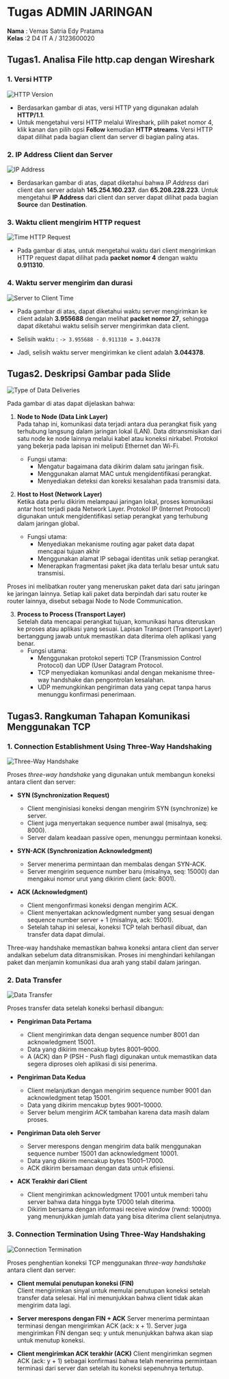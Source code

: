  # Tugas ADMIN JARINGAN

**Nama** : Vemas Satria Edy Pratama<br/>
**Kelas** :2 D4 IT A / 3123600020 

## Tugas1. Analisa File http.cap dengan Wireshark

### 1. Versi HTTP
![HTTP Version](./img/HTTP-ver.png)

- Berdasarkan gambar di atas, versi HTTP yang digunakan adalah **HTTP/1.1**.
- Untuk mengetahui versi HTTP melalui Wireshark, pilih paket nomor 4, klik kanan dan pilih opsi **Follow** kemudian **HTTP streams**. Versi HTTP dapat dilihat pada bagian client dan server di bagian paling atas.

### 2. IP Address Client dan Server
![IP Address](./img/IP-Address.png)
- Berdasarkan gambar di atas, dapat diketahui bahwa *IP Address* dari client dan server adalah **145.254.160.237.** dan **65.208.228.223**. Untuk mengetahui **IP Address** dari client dan server dapat dilihat pada bagian **Source** dan **Destination**.

### 3. Waktu client mengirim HTTP request
![Time HTTP Request](./img/Time-Request.png)
- Pada gambar di atas, untuk mengetahui waktu dari client mengirimkan HTTP request dapat dilihat pada **packet nomor 4** dengan waktu **0.911310**.

### 4. Waktu server mengirim dan durasi
![Server to Client Time](./img/Server-to-Client.png)
- Pada gambar di atas, dapat diketahui waktu server mengirimkan ke client adalah **3.955688** dengan melihat **packet nomor 27**, sehingga dapat diketahui waktu selisih server mengirimkan data client.

- Selisih waktu :
  `-> 3.955688 - 0.911310 = 3.044378`

- Jadi, selisih waktu server mengirimkan ke client adalah **3.044378**.

## Tugas2. Deskripsi Gambar pada Slide
![Type of Data Deliveries](./img/nomer2.png)

Pada gambar di atas dapat dijelaskan bahwa:

1. **Node to Node (Data Link Layer)**<br/>
  Pada tahap ini, komunikasi data terjadi antara dua perangkat fisik yang terhubung langsung dalam jaringan lokal (LAN). Data ditransmisikan dari satu node ke node lainnya melalui kabel atau koneksi nirkabel. Protokol yang bekerja pada lapisan ini meliputi Ethernet dan Wi-Fi.<br/>
   - Fungsi utama:<br/>
      - Mengatur bagaimana data dikirim dalam satu jaringan fisik.<br/>
      - Menggunakan alamat MAC untuk mengidentifikasi perangkat.<br/>
      - Menyediakan deteksi dan koreksi kesalahan pada transmisi data.<br/>

2. **Host to Host (Network Layer)**<br/>
  Ketika data perlu dikirim melampaui jaringan lokal, proses komunikasi antar host terjadi pada Network Layer. Protokol IP (Internet Protocol) digunakan untuk mengidentifikasi setiap perangkat yang terhubung dalam jaringan global.<br/>
   - Fungsi utama:<br/>
      - Menyediakan mekanisme routing agar paket data dapat mencapai tujuan akhir<br/>
      - Menggunakan alamat IP sebagai identitas unik setiap perangkat.<br/>
      - Menerapkan fragmentasi paket jika data terlalu besar untuk satu transmisi.<br/>
  
  Proses ini melibatkan router yang meneruskan paket data dari satu jaringan ke jaringan lainnya. Setiap kali paket data berpindah dari satu router ke router lainnya, disebut sebagai Node to Node Communication.<br/>

3. **Process to Process (Transport Layer)**<br/>
   Setelah data mencapai perangkat tujuan, komunikasi harus diteruskan ke proses atau aplikasi yang sesuai. Lapisan Transport (Transport Layer) bertanggung jawab untuk memastikan data diterima oleh aplikasi yang benar.<br/>
   - Fungsi utama:<br/>
      - Menggunakan protokol seperti TCP (Transmission Control Protocol) dan UDP (User Datagram Protocol.<br/>
      - TCP menyediakan komunikasi andal dengan mekanisme three-way handshake dan pengontrolan kesalahan.<br/>
      - UDP memungkinkan pengiriman data yang cepat tanpa harus menunggu konfirmasi penerimaan.

## Tugas3. Rangkuman Tahapan Komunikasi Menggunakan TCP

### 1. Connection Establishment Using Three-Way Handshaking
![Three-Way Handshake](./img/connection-establishment-using-three-way-handshaking.png)

Proses *three-way handshake* yang digunakan untuk membangun koneksi antara client dan server:

- **SYN (Synchronization Request)**  
  - Client menginisiasi koneksi dengan mengirim SYN (synchronize) ke server.
  - Client juga menyertakan sequence number awal (misalnya, seq: 8000).
  - Server dalam keadaan passive open, menunggu permintaan koneksi.

- **SYN-ACK (Synchronization Acknowledgment)**  
  - Server menerima permintaan dan membalas dengan SYN-ACK.
  - Server mengirim sequence number baru (misalnya, seq: 15000) dan mengakui nomor urut yang dikirim client (ack: 8001).

- **ACK (Acknowledgment)**  
  - Client mengonfirmasi koneksi dengan mengirim ACK.
  - Client menyertakan acknowledgment number yang sesuai dengan sequence number server + 1 (misalnya, ack: 15001).
  - Setelah tahap ini selesai, koneksi TCP telah berhasil dibuat, dan transfer data dapat dimulai.

Three-way handshake memastikan bahwa koneksi antara client dan server andalkan sebelum data ditransmisikan. Proses ini menghindari kehilangan paket dan menjamin komunikasi dua arah yang stabil dalam jaringan.

### 2. Data Transfer
![Data Transfer](./img/transfer-data.png)

Proses transfer data setelah koneksi berhasil dibangun:

- **Pengiriman Data Pertama**
  - Client mengirimkan data dengan sequence number 8001 dan acknowledgment 15001.
  - Data yang dikirim mencakup bytes 8001–9000.
  - A (ACK) dan P (PSH - Push flag) digunakan untuk memastikan data segera diproses oleh aplikasi di sisi penerima.

- **Pengiriman Data Kedua**
  - Client melanjutkan dengan mengirim sequence number 9001 dan acknowledgment tetap 15001.
  - Data yang dikirim mencakup bytes 9001–10000.
  - Server belum mengirim ACK tambahan karena data masih dalam proses.

- **Pengiriman Data oleh Server**
  - Server merespons dengan mengirim data balik menggunakan sequence number 15001 dan acknowledgment 10001.
  - Data yang dikirim mencakup bytes 15001–17000.
  - ACK dikirim bersamaan dengan data untuk efisiensi.

- **ACK Terakhir dari Client**
  - Client mengirimkan acknowledgment 17001 untuk memberi tahu server bahwa data hingga byte 17000 telah diterima.
  - Dikirim bersama dengan informasi receive window (rwnd: 10000) yang menunjukkan jumlah data yang bisa diterima client selanjutnya.

### 3. Connection Termination Using Three-Way Handshaking
![Connection Termination](./img/Connection-termination-using-three-way-handshaking.png)

Proses penghentian koneksi TCP menggunakan *three-way handshake* antara client dan server:

- **Client memulai penutupan koneksi (FIN)**  
  Client mengirimkan sinyal untuk memulai penutupan koneksi setelah transfer data selesai. Hal ini menunjukkan bahwa client tidak akan mengirim data lagi.

- **Server merespons dengan FIN + ACK**
  Server menerima permintaan terminasi dengan mengirimkan ACK (ack: x + 1). Server juga mengirimkan FIN dengan seq: y untuk menunjukkan bahwa akan siap untuk menutup koneksi.

- **Client mengirimkan ACK terakhir (ACK)**
  Client mengirimkan segmen ACK (ack: y + 1) sebagai konfirmasi bahwa telah menerima permintaan terminasi dari server dan setelah itu koneksi sepenuhnya tertutup.
